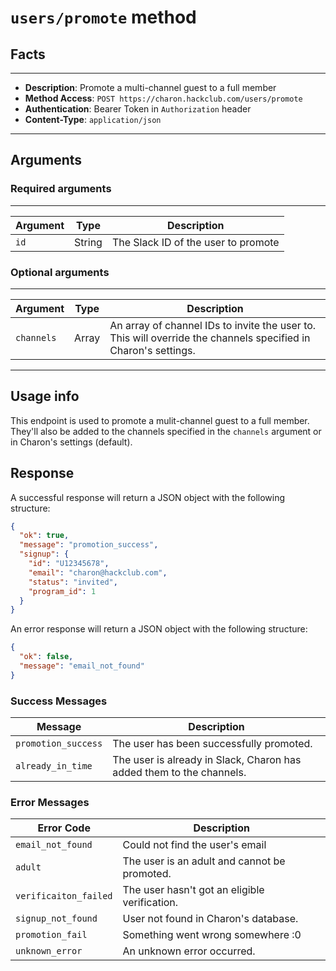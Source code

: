# `users/promote` method

## Facts

---
- **Description**: Promote a multi-channel guest to a full member
- **Method Access**: `POST https://charon.hackclub.com/users/promote`
- **Authentication**: Bearer Token in `Authorization` header
- **Content-Type**: `application/json`

---
## Arguments

### Required arguments
---
| Argument      | Type   | Description                          |
|---------------|--------|--------------------------------------|
| `id`       | String | The Slack ID of the user to promote |

### Optional arguments
---
| Argument      | Type   | Description                          |
|---------------|--------|--------------------------------------|
| `channels`  | Array | An array of channel IDs to invite the user to. This will override the channels specified in Charon's settings. |

---
## Usage info
This endpoint is used to promote a mulit-channel guest to a full member. They'll also be added to the channels specified in the `channels` argument or in Charon's settings (default).

## Response
A successful response will return a JSON object with the following structure:

```json
{
  "ok": true,
  "message": "promotion_success",
  "signup": {
    "id": "U12345678",
    "email": "charon@hackclub.com",
    "status": "invited",
    "program_id": 1
  }
}
```

An error response will return a JSON object with the following structure:

```json
{
  "ok": false,
  "message": "email_not_found"
}
```

### Success Messages

| Message            | Description                                      |
|--------------------|--------------------------------------------------|
| `promotion_success`     | The user has been successfully promoted.          |
| `already_in_time` | The user is already in Slack, Charon has added them to the channels.           |


### Error Messages

| Error Code          | Description                                      |
|---------------------|--------------------------------------------------|
| `email_not_found`   | Could not find the user's email                  |
| `adult`             | The user is an adult and cannot be promoted.     |
| `verificaiton_failed` | The user hasn't got an eligible verification.  |
| `signup_not_found`  | User not found in Charon's database.             |
| `promotion_fail`    | Something went wrong somewhere :0                |
| `unknown_error`     | An unknown error occurred.                       |
